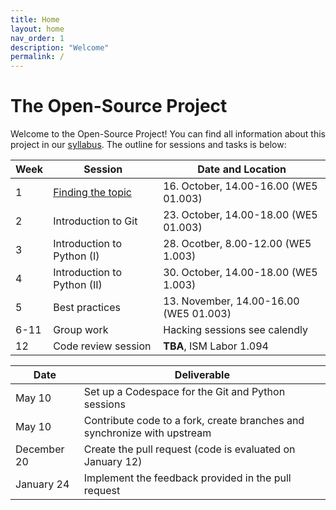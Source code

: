 ```yaml
---
title: Home
layout: home
nav_order: 1
description: "Welcome"
permalink: /
---
```


# The Open-Source Project

Welcome to the Open-Source Project! You can find all information about this project in our [syllabus](docs/syllabus.html).
The outline for sessions and tasks is below:

| Week | Session                     | Date and Location                      |
| ---- | --------------------------- | -------------------------------------- | 
| 1    | [Finding the topic](docs/week_1_topic.html)           | 16. October, 14.00-16.00 (WE5 01.003)  |
| 2    | Introduction to Git         | 23. October, 14.00-18.00 (WE5 01.003)  |
| 3    | Introduction to Python (I)  | 28. Ocotber, 8.00-12.00 (WE5 1.003)    |
| 4    | Introduction to Python (II) | 30. October, 14.00-18.00 (WE5 1.003)   |
| 5    | Best practices              | 13. November, 14.00-16.00 (WE5 01.003) |
| 6-11 | Group work                  | Hacking sessions see calendly          |
| 12   | Code review session         | **TBA**, ISM Labor 1.094               |


| Date            | Deliverable                                                                           |
| --------------- | ------------------------------------------------------------------------------------- |
| May 10          | Set up a Codespace for the Git and Python sessions                                    |
| May 10          | Contribute code to a fork, create branches and synchronize with upstream              |
| December 20     | Create the pull request (code is evaluated on January 12)                             |
| January 24      | Implement the feedback provided in the pull request                                   |










